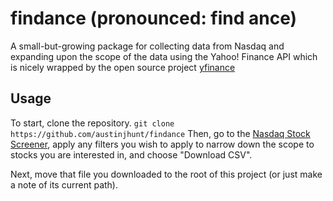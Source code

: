 # findance (pronounced: find ance)
A small-but-growing package for collecting data from Nasdaq and expanding upon the scope of the data using the Yahoo! Finance API which is nicely wrapped by the open source project [yfinance](https://github.com/ranaroussi/yfinance)

## Usage
To start, clone the repository. 
``` git clone https://github.com/austinjhunt/findance ```
Then, go to the [Nasdaq Stock Screener](https://www.nasdaq.com/market-activity/stocks/screener), apply any filters you wish to apply to narrow down the scope to stocks you are interested in, and choose "Download CSV". 

Next, move that file you downloaded to the root of this project (or just make a note of its current path). 